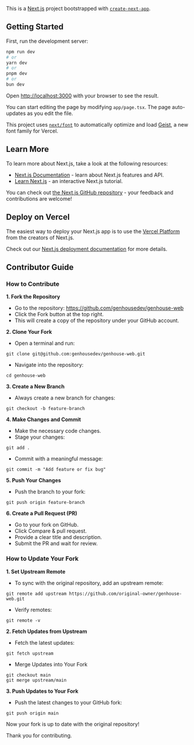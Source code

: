 This is a [Next.js](https://nextjs.org) project bootstrapped with [`create-next-app`](https://nextjs.org/docs/app/api-reference/cli/create-next-app).

## Getting Started

First, run the development server:

```bash
npm run dev
# or
yarn dev
# or
pnpm dev
# or
bun dev
```

Open [http://localhost:3000](http://localhost:3000) with your browser to see the result.

You can start editing the page by modifying `app/page.tsx`. The page auto-updates as you edit the file.

This project uses [`next/font`](https://nextjs.org/docs/app/building-your-application/optimizing/fonts) to automatically optimize and load [Geist](https://vercel.com/font), a new font family for Vercel.

## Learn More

To learn more about Next.js, take a look at the following resources:

- [Next.js Documentation](https://nextjs.org/docs) - learn about Next.js features and API.
- [Learn Next.js](https://nextjs.org/learn) - an interactive Next.js tutorial.

You can check out [the Next.js GitHub repository](https://github.com/vercel/next.js) - your feedback and contributions are welcome!

## Deploy on Vercel

The easiest way to deploy your Next.js app is to use the [Vercel Platform](https://vercel.com/new?utm_medium=default-template&filter=next.js&utm_source=create-next-app&utm_campaign=create-next-app-readme) from the creators of Next.js.

Check out our [Next.js deployment documentation](https://nextjs.org/docs/app/building-your-application/deploying) for more details.

## Contributor Guide

### How to Contribute

__1. Fork the Repository__  
* Go to the repository: https://github.com/genhousedev/genhouse-web
* Click the Fork button at the top right.
* This will create a copy of the repository under your GitHub account.

__2. Clone Your Fork__  
* Open a terminal and run:
```
git clone git@github.com:genhousedev/genhouse-web.git
```
* Navigate into the repository:
```
cd genhouse-web
```

__3. Create a New Branch__
* Always create a new branch for changes:
```
git checkout -b feature-branch
```

__4. Make Changes and Commit__
* Make the necessary code changes.
* Stage your changes:
```
git add .
```
* Commit with a meaningful message:
```
git commit -m "Add feature or fix bug"
```

__5. Push Your Changes__
* Push the branch to your fork:
```
git push origin feature-branch
```

__6. Create a Pull Request (PR)__
* Go to your fork on GitHub.
* Click Compare & pull request.
* Provide a clear title and description.
* Submit the PR and wait for review.

### How to Update Your Fork

__1. Set Upstream Remote__
* To sync with the original repository, add an upstream remote:
```
git remote add upstream https://github.com/original-owner/genhouse-web.git
```
* Verify remotes:
```
git remote -v
```

__2. Fetch Updates from Upstream__
* Fetch the latest updates:
```
git fetch upstream
```
* Merge Updates into Your Fork 
```
git checkout main
git merge upstream/main
```

__3. Push Updates to Your Fork__
* Push the latest changes to your GitHub fork:
```
git push origin main
```

Now your fork is up to date with the original repository!

Thank you for contributing.

